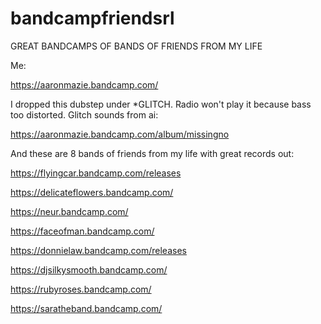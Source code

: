 # bandcampfriendsrl

GREAT BANDCAMPS OF BANDS OF FRIENDS FROM MY LIFE

Me:

https://aaronmazie.bandcamp.com/

I dropped this dubstep under *GLITCH. Radio won't play it because bass too distorted. Glitch sounds from ai:

https://aaronmazie.bandcamp.com/album/missingno

And these are 8 bands of friends from my life with great records out:

https://flyingcar.bandcamp.com/releases

https://delicateflowers.bandcamp.com/

https://neur.bandcamp.com/

https://faceofman.bandcamp.com/

https://donnielaw.bandcamp.com/releases

https://djsilkysmooth.bandcamp.com/

https://rubyroses.bandcamp.com/

https://saratheband.bandcamp.com/
